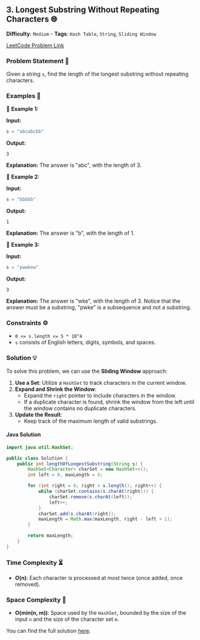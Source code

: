 ## 3. Longest Substring Without Repeating Characters 🌐

**Difficulty**: `Medium` - **Tags**: `Hash Table`, `String`, `Sliding Window`

[LeetCode Problem Link](https://leetcode.com/problems/longest-substring-without-repeating-characters/)

### Problem Statement 📜

Given a string `s`, find the length of the longest substring without repeating characters.

### Examples 🌟

🔹 **Example 1:**

**Input:**
```python
s = "abcabcbb"
```

**Output:**
```
3
```

**Explanation:**
The answer is "abc", with the length of 3.

🔹 **Example 2:**

**Input:**
```python
s = "bbbbb"
```

**Output:**
```
1
```

**Explanation:**
The answer is "b", with the length of 1.

🔹 **Example 3:**

**Input:**
```python
s = "pwwkew"
```

**Output:**
```
3
```

**Explanation:**
The answer is "wke", with the length of 3. Notice that the answer must be a substring, "pwke" is a subsequence and not a substring.

### Constraints ⚙️

- `0 <= s.length <= 5 * 10^4`
- `s` consists of English letters, digits, symbols, and spaces.

### Solution 💡

To solve this problem, we can use the **Sliding Window** approach:

1. **Use a Set**: Utilize a `HashSet` to track characters in the current window.
2. **Expand and Shrink the Window**:
   - Expand the `right` pointer to include characters in the window.
   - If a duplicate character is found, shrink the window from the left until the window contains no duplicate characters.
3. **Update the Result**:
   - Keep track of the maximum length of valid substrings.

#### Java Solution

```java
import java.util.HashSet;

public class Solution {
    public int lengthOfLongestSubstring(String s) {
        HashSet<Character> charSet = new HashSet<>();
        int left = 0, maxLength = 0;

        for (int right = 0; right < s.length(); right++) {
            while (charSet.contains(s.charAt(right))) {
                charSet.remove(s.charAt(left));
                left++;
            }
            charSet.add(s.charAt(right));
            maxLength = Math.max(maxLength, right - left + 1);
        }

        return maxLength;
    }
}
```

### Time Complexity ⏳

- **O(n)**: Each character is processed at most twice (once added, once removed).

### Space Complexity 💾

- **O(min(n, m))**: Space used by the `HashSet`, bounded by the size of the input `n` and the size of the character set `m`.

You can find the full solution [here](Solution.java).
